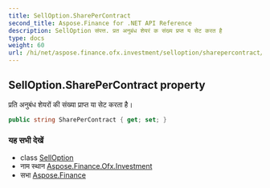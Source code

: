 ```yaml
---
title: SellOption.SharePerContract
second_title: Aspose.Finance for .NET API Reference
description: SellOption संपत्त. प्रत अनुबंध शेयरं क संख्य प्रप्त य सेट करत है
type: docs
weight: 60
url: /hi/net/aspose.finance.ofx.investment/selloption/sharepercontract/
---
```

## SellOption.SharePerContract property

प्रति अनुबंध शेयरों की संख्या प्राप्त या सेट करता है।

```csharp
public string SharePerContract { get; set; }
```

### यह सभी देखें

* class [SellOption](../)
* नाम स्थान [Aspose.Finance.Ofx.Investment](../../selloption/)
* सभा [Aspose.Finance](../../../)


